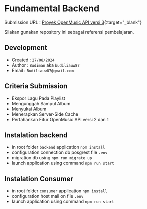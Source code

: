 # Fundamental Backend
Submission URL :  [Proyek OpenMusic API versi 3](https://www.dicoding.com/academies/271/tutorials/17800 "Proyek OpenMusic API versi 3"){:target="_blank"}

Silakan gunakan repository ini sebagai referensi pembelajaran.

## Development
* Created : `27/08/2024`
* Author  : `Budiman` aka `budiliauw87`
* Email   : `Budiliauw87@gmail.com`

## Criteria Submission 
- Ekspor Lagu Pada Playlist 
- Mengunggah Sampul Album
- Menyukai Album
- Menerapkan Server-Side Cache
- Pertahankan Fitur OpenMusic API versi 2 dan 1

## Instalation backend
- in root folder `backend` application `npm install`
- configuration connection db posgrest file `.env`
- migration db using `npm run migrate up`
- launch application using command `npm run start`


## Instalation Consumer 
- in root folder `consumer` application `npm install`
- configuration host mail on file `.env`
- launch application using command `npm run start`
